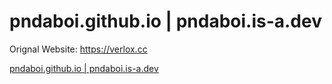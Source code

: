 <h1 href="https://pndaboi.is-a.dev">pndaboi.github.io | pndaboi.is-a.dev </h1>

Orignal Website: https://verlox.cc

<a href="https://pndaboi.is-a.dev">pndaboi.github.io | pndaboi.is-a.dev <a>
